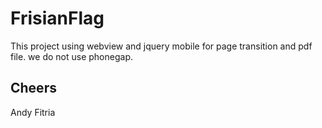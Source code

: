 FrisianFlag
===========

This project using webview and jquery mobile for page transition and pdf file.
we do not use phonegap.

Cheers
------
Andy Fitria


